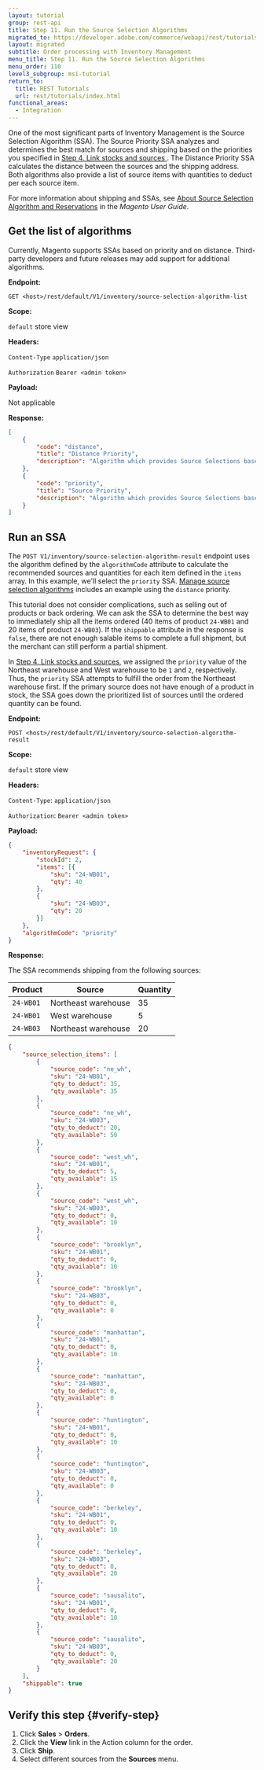 ```yaml
---
layout: tutorial
group: rest-api
title: Step 11. Run the Source Selection Algorithms
migrated_to: https://developer.adobe.com/commerce/webapi/rest/tutorials/inventory/run-ssa/
layout: migrated
subtitle: Order processing with Inventory Management
menu_title: Step 11. Run the Source Selection Algorithms
menu_order: 110
level3_subgroup: msi-tutorial
return_to:
  title: REST Tutorials
  url: rest/tutorials/index.html
functional_areas:
  - Integration
---
```


One of the most significant parts of Inventory Management is the Source Selection Algorithm (SSA). The Source Priority SSA analyzes and determines the best match for sources and shipping based on the priorities you specified in [Step 4. Link stocks and sources
](https://developer.adobe.com/commerce/webapi/rest/tutorials/inventory/assign-source-to-stock.html). The Distance Priority SSA calculates the distance between the sources and the shipping address. Both algorithms also provide a list of source items with quantities to deduct per each source item.

For more information about shipping and SSAs, see [About Source Selection Algorithm and Reservations](https://docs.magento.com/m2/ce/user_guide/catalog/inventory-about-ssa.html) in the _Magento User Guide_.

## Get the list of algorithms

Currently, Magento supports SSAs based on priority and on distance. Third-party developers and future releases may add support for additional algorithms.

**Endpoint:**

`GET <host>/rest/default/V1/inventory/source-selection-algorithm-list`

**Scope:**

`default` store view

**Headers:**

`Content-Type` `application/json`

`Authorization` `Bearer <admin token>`

**Payload:**

Not applicable

**Response:**

```json
[
    {
        "code": "distance",
        "title": "Distance Priority",
        "description": "Algorithm which provides Source Selections based on shipping address distance from the source"
    },
    {
        "code": "priority",
        "title": "Source Priority",
        "description": "Algorithm which provides Source Selections based on predefined priority of Source"
    }
]
```

## Run an SSA

The `POST V1/inventory/source-selection-algorithm-result` endpoint uses the algorithm defined by the `algorithmCode` attribute to calculate the recommended sources and quantities for each item defined in the `items` array. In this example, we'll select the `priority` SSA. [Manage source selection algorithms](https://developer.adobe.com/commerce/webapi/rest/inventory/) includes an example using the `distance` priority.

This tutorial does not consider complications, such as selling out of products or back ordering. We can ask the SSA to determine the best way to immediately ship all the items ordered (40 items of product `24-WB01` and 20 items of product `24-WB03`). If the `shippable` attribute in the response is `false`, there are not enough salable items to complete a full shipment, but the merchant can still perform a partial shipment.

In [Step 4. Link stocks and sources](https://developer.adobe.com/commerce/webapi/rest/tutorials/inventory/assign-source-to-stock.html), we assigned the `priority` value of the Northeast warehouse and West warehouse to be `1` and `2`, respectively. Thus, the `priority` SSA attempts to fulfill the order from the Northeast warehouse first. If the primary source does not have enough of a product in stock, the SSA goes down the prioritized list of sources until the ordered quantity can be found.

**Endpoint:**

`POST <host>/rest/default/V1/inventory/source-selection-algorithm-result`

**Scope:**

`default` store view

**Headers:**

`Content-Type`: `application/json`

`Authorization`: `Bearer <admin token>`

**Payload:**

```json
{
    "inventoryRequest": {
        "stockId": 2,
        "items": [{
            "sku": "24-WB01",
            "qty": 40
        },
        {
            "sku": "24-WB03",
            "qty": 20
        }]
    },
    "algorithmCode": "priority"
}
```

**Response:**

The SSA recommends shipping from the following sources:

Product | Source | Quantity
--- | --- | ---
`24-WB01` | Northeast warehouse | 35
`24-WB01` | West warehouse | 5
`24-WB03` | Northeast warehouse | 20

```json
{
    "source_selection_items": [
        {
            "source_code": "ne_wh",
            "sku": "24-WB01",
            "qty_to_deduct": 35,
            "qty_available": 35
        },
        {
            "source_code": "ne_wh",
            "sku": "24-WB03",
            "qty_to_deduct": 20,
            "qty_available": 50
        },
        {
            "source_code": "west_wh",
            "sku": "24-WB01",
            "qty_to_deduct": 5,
            "qty_available": 15
        },
        {
            "source_code": "west_wh",
            "sku": "24-WB03",
            "qty_to_deduct": 0,
            "qty_available": 10
        },
        {
            "source_code": "brooklyn",
            "sku": "24-WB01",
            "qty_to_deduct": 0,
            "qty_available": 10
        },
        {
            "source_code": "brooklyn",
            "sku": "24-WB03",
            "qty_to_deduct": 0,
            "qty_available": 0
        },
        {
            "source_code": "manhattan",
            "sku": "24-WB01",
            "qty_to_deduct": 0,
            "qty_available": 10
        },
        {
            "source_code": "manhattan",
            "sku": "24-WB03",
            "qty_to_deduct": 0,
            "qty_available": 0
        },
        {
            "source_code": "huntington",
            "sku": "24-WB01",
            "qty_to_deduct": 0,
            "qty_available": 10
        },
        {
            "source_code": "huntington",
            "sku": "24-WB03",
            "qty_to_deduct": 0,
            "qty_available": 0
        },
        {
            "source_code": "berkeley",
            "sku": "24-WB01",
            "qty_to_deduct": 0,
            "qty_available": 10
        },
        {
            "source_code": "berkeley",
            "sku": "24-WB03",
            "qty_to_deduct": 0,
            "qty_available": 20
        },
        {
            "source_code": "sausalito",
            "sku": "24-WB01",
            "qty_to_deduct": 0,
            "qty_available": 10
        },
        {
            "source_code": "sausalito",
            "sku": "24-WB03",
            "qty_to_deduct": 0,
            "qty_available": 20
        }
    ],
    "shippable": true
}
```

## Verify this step {#verify-step}

1. Click **Sales** > **Orders**.
1. Click the **View** link in the Action column for the order.
1. Click **Ship**.
1. Select different sources from the **Sources** menu.

